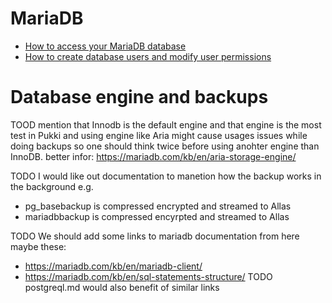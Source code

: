 # MariaDB


* [How to access your MariaDB database](mariadb-accessing.md)
* [How to create database users and modify user permissions](mariadb-permissions.md)

# Database engine and backups
TOOD mention that Innodb is the default engine and that engine is the most test in Pukki and using
engine like Aria might cause usages issues while doing backups so one should think twice before
using anohter engine than InnoDB.
better infor:  https://mariadb.com/kb/en/aria-storage-engine/

TODO I would like out documentation to manetion how the backup works in the background e.g. 
  * pg_basebackup is compressed encrypted and streamed to Allas
  * mariadbbackup is compressed encyrpted and streamed to Allas

TODO We should add some links to mariadb documentation from here maybe these:
  * https://mariadb.com/kb/en/mariadb-client/
  * https://mariadb.com/kb/en/sql-statements-structure/
TODO postgreql.md would also benefit of similar links
